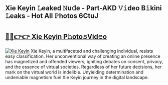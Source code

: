 ## Xie Keyin 𝙻eaked 𝙽u𝚍e - Part-AKD 𝚅𝚒deo B𝚒kini 𝙻eaks - Hot All 𝙿hotos 6CtuJ

# <h2><a href="http://ld0mof.urlbe.top/?page=Xie+Keyin">🔗🔗👉👉 Xie Keyin P𝚑oto𝚜Vid𝚎o</a></h2>

[![Xie Keyin](https://i.imgur.com/eBuTRDB.gif)](http://ld0mof.urlbe.top/?page=Xie+Keyin)
Xie Keyin, a multifaceted and challenging individual, resists easy classification. Her unconventional way of creating an online presence has magnetized and offended viewers, igniting debates on consent, privacy, and the essence of virtual societies. Regardless of her future decisions, her mark on the virtual world is indelible. Unyielding determination and undeniable magnetism fuel Xie Keyin journey in the digital landscape.
